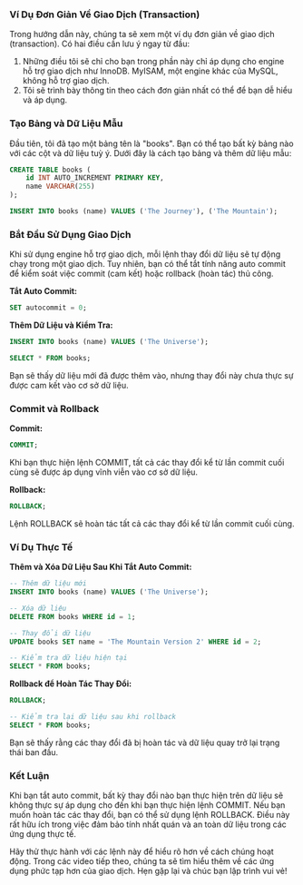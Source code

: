 ### Ví Dụ Đơn Giản Về Giao Dịch (Transaction)

Trong hướng dẫn này, chúng ta sẽ xem một ví dụ đơn giản về giao dịch (transaction). Có hai điều cần lưu ý ngay từ đầu:

1. Những điều tôi sẽ chỉ cho bạn trong phần này chỉ áp dụng cho engine hỗ trợ giao dịch như InnoDB. MyISAM, một engine khác của MySQL, không hỗ trợ giao dịch.
2. Tôi sẽ trình bày thông tin theo cách đơn giản nhất có thể để bạn dễ hiểu và áp dụng.

### Tạo Bảng và Dữ Liệu Mẫu

Đầu tiên, tôi đã tạo một bảng tên là "books". Bạn có thể tạo bất kỳ bảng nào với các cột và dữ liệu tuỳ ý. Dưới đây là cách tạo bảng và thêm dữ liệu mẫu:

```sql
CREATE TABLE books (
    id INT AUTO_INCREMENT PRIMARY KEY,
    name VARCHAR(255)
);

INSERT INTO books (name) VALUES ('The Journey'), ('The Mountain');
```

### Bắt Đầu Sử Dụng Giao Dịch

Khi sử dụng engine hỗ trợ giao dịch, mỗi lệnh thay đổi dữ liệu sẽ tự động chạy trong một giao dịch. Tuy nhiên, bạn có thể tắt tính năng auto commit để kiểm soát việc commit (cam kết) hoặc rollback (hoàn tác) thủ công.

**Tắt Auto Commit:**
```sql
SET autocommit = 0;
```

**Thêm Dữ Liệu và Kiểm Tra:**
```sql
INSERT INTO books (name) VALUES ('The Universe');

SELECT * FROM books;
```
Bạn sẽ thấy dữ liệu mới đã được thêm vào, nhưng thay đổi này chưa thực sự được cam kết vào cơ sở dữ liệu.

### Commit và Rollback

**Commit:**
```sql
COMMIT;
```
Khi bạn thực hiện lệnh COMMIT, tất cả các thay đổi kể từ lần commit cuối cùng sẽ được áp dụng vĩnh viễn vào cơ sở dữ liệu.

**Rollback:**
```sql
ROLLBACK;
```
Lệnh ROLLBACK sẽ hoàn tác tất cả các thay đổi kể từ lần commit cuối cùng.

### Ví Dụ Thực Tế

**Thêm và Xóa Dữ Liệu Sau Khi Tắt Auto Commit:**
```sql
-- Thêm dữ liệu mới
INSERT INTO books (name) VALUES ('The Universe');

-- Xóa dữ liệu
DELETE FROM books WHERE id = 1;

-- Thay đổi dữ liệu
UPDATE books SET name = 'The Mountain Version 2' WHERE id = 2;

-- Kiểm tra dữ liệu hiện tại
SELECT * FROM books;
```

**Rollback để Hoàn Tác Thay Đổi:**
```sql
ROLLBACK;

-- Kiểm tra lại dữ liệu sau khi rollback
SELECT * FROM books;
```
Bạn sẽ thấy rằng các thay đổi đã bị hoàn tác và dữ liệu quay trở lại trạng thái ban đầu.

### Kết Luận

Khi bạn tắt auto commit, bất kỳ thay đổi nào bạn thực hiện trên dữ liệu sẽ không thực sự áp dụng cho đến khi bạn thực hiện lệnh COMMIT. Nếu bạn muốn hoàn tác các thay đổi, bạn có thể sử dụng lệnh ROLLBACK. Điều này rất hữu ích trong việc đảm bảo tính nhất quán và an toàn dữ liệu trong các ứng dụng thực tế.

Hãy thử thực hành với các lệnh này để hiểu rõ hơn về cách chúng hoạt động. Trong các video tiếp theo, chúng ta sẽ tìm hiểu thêm về các ứng dụng phức tạp hơn của giao dịch. Hẹn gặp lại và chúc bạn lập trình vui vẻ!
